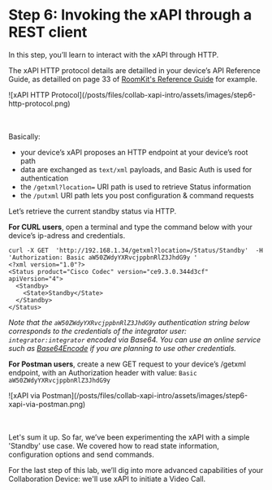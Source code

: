 # Step 6: Invoking the xAPI through a REST client

In this step, you’ll learn to interact with the xAPI through HTTP. 

The xAPI HTTP protocol details are detailled in your device’s API Reference Guide, as detailled on page 33 of [RoomKit's Reference Guide](https://www.cisco.com/c/dam/en/us/td/docs/telepresence/endpoint/ce92/room-kit-api-reference-guide-ce92.pdf) for example.

<div align="left">![xAPI HTTP Protocol](/posts/files/collab-xapi-intro/assets/images/step6-http-protocol.png)</div><br/><br/>


Basically:
- your device’s xAPI proposes an HTTP endpoint at your device’s root path
- data are exchanged as `text/xml` payloads, and Basic Auth is used for authentication
- the `/getxml?location=` URI path is  used to retrieve Status information
- the `/putxml` URI path lets you post configuration & command requests

Let’s retrieve the current standby status via HTTP.

**For CURL users**, open a terminal and type the command below with your device’s ip-adress and credentials.

```shell
curl -X GET  'http://192.168.1.34/getxml?location=/Status/Standby'  -H 'Authorization: Basic aW50ZWdyYXRvcjppbnRlZ3JhdG9y '
<?xml version="1.0"?>
<Status product="Cisco Codec" version="ce9.3.0.344d3cf" apiVersion="4">
  <Standby>
    <State>Standby</State>
  </Standby>
</Status>
```

_Note that the `aW50ZWdyYXRvcjppbnRlZ3JhdG9y` authentication string below corresponds to the credentials of the integrator user: `integrator:integrator` encoded via Base64. You can use an online service such as [Base64Encode](https://www.base64encode.org/) if you are planning to use other credentials._

**For Postman users**, create a new GET request to your device’s /getxml endpoint, with an Authorization header with value: `Basic aW50ZWdyYXRvcjppbnRlZ3JhdG9y` 

<div align="left">![xAPI via Postman](/posts/files/collab-xapi-intro/assets/images/step6-xapi-via-postman.png)</div><br/><br/>


Let's sum it up. So far, we’ve been experimenting the xAPI with a simple 'Standby' use case.
We covered how to read state information, configuration options and send commands.

For the last step of this lab, we’ll dig into more advanced capabilities of your Collaboration Device: we'll use xAPI to initiate a Video Call.
